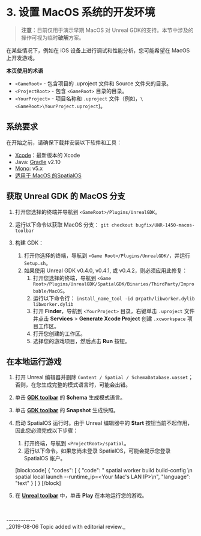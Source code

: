 

# 3. 设置 MacOS 系统的开发环境

> **注意**：目前仅用于演示早期 MacOS 对 Unreal GDK的支持。本节中涉及的操作可视为临时**破解**方案。

在某些情况下，例如在 iOS 设备上进行调试和性能分析，您可能希望在 MacOS 上开发游戏。

**本页使用的术语**

- `<GameRoot>` - 包含项目的 .uproject 文件和 Source 文件夹的目录。
- `<ProjectRoot>` - 包含 `<GameRoot>` 目录的目录。
- `<YourProject>` - 项目名称和 `.uproject` 文件（例如，`\<GameRoot>\YourProject.uproject`)。

## 系统要求

在开始之前，请确保下载并安装以下软件和工具：

* [Xcode](https://developer.apple.com/xcode/)：最新版本的 Xcode
* Java: [Gradle](https://gradle.org/install) v2.10
* [Mono](https://www.mono-project.com/download/stable/): v5.x
* [适用于 MacOS 的SpatialOS](https://docs.improbable.io/reference/latest/shared/setup/mac)

## 获取 Unreal GDK 的 MacOS 分支

1. 打开您选择的终端并导航到 `<GameRoot>/Plugins/UnrealGDK`。
2. 运行以下命令以获取 MacOS 分支：
   `git checkout bugfix/UNR-1450-macos-toolbar`
3. 构建 GDK：

    1. 打开你选择的终端，导航到 `<Game Root>/Plugins/UnrealGDK/`，并运行 `Setup.sh`。
    2. 如果使用 Unreal GDK v0.4.0, v0.4.1, 或 v0.4.2，则必须应用此修复：
        1. 打开您选择的终端，导航到 `<Game Root>/Plugins/UnrealGDK/SpatialGDK/Binaries/ThirdParty/Improbable/MacOS`。
        2. 运行以下命令行：
        `install_name_tool -id @rpath/libworker.dylib libworker.dylib`
        3. 打开 **Finder**，导航到 `<YourProject>` 目录，右键单击 `.uproject` 文件并点击 **Services** > **Generate Xcode Project** 创建 `.xcworkspace` 项目工作区。
        4. 打开您创建的工作区。
        5. 选择您的游戏项目，然后点击 **Run** 按钮。

## 在本地运行游戏

1. 打开 Unreal 编辑器并删除 `Content / Spatial / SchemaDatabase.uasset`；否则，在您生成完整的模式语言时，可能会出错。
2. 单击 **[GDK toolbar](https://docs.improbable.io/unreal/latest/content/unreal-editor-interface/toolbars#spatialos-gdk-for-unreal-toolbar)** 的 **Schema** 生成模式语言。
3. 单击 **[GDK toolbar](https://docs.improbable.io/unreal/latest/content/unreal-editor-interface/toolbars#spatialos-gdk-for-unreal-toolbar)** 的 **Snapshot** 生成快照。
4. 启动 SpatialOS 运行时。由于 Unreal 编辑器中的 **Start** 按钮当前不起作用，因此您必须完成以下步骤：
    1. 打开终端，导航到 `<ProjectRoot>/spatial`。
    2. 运行以下命令。如果您尚未登录 SpatialOS，可能会提示您登录 SpatialOS 帐户。

   [block:code]
{
  "codes": [
  {
      "code": "   spatial worker build build-config \n spatial local launch --runtime_ip=<Your Mac's LAN IP>\n",
      "language": "text"
    }
  ]
}
[/block]
5. 在 **[Unreal toolbar](https://docs.improbable.io/unreal/latest/content/unreal-editor-interface/toolbars#unreal-toolbar)** 中，单击 **Play** 在本地运行您的游戏。

<br/>
<br/>------------<br/>
_2019-08-06 Topic added with editorial review._
